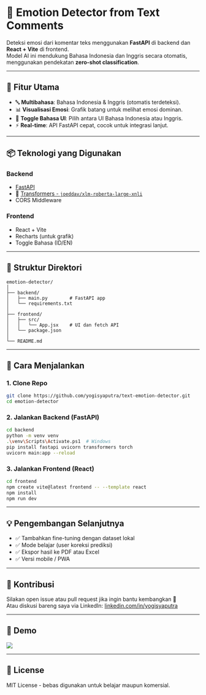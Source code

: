 # 💬 Emotion Detector from Text Comments

Deteksi emosi dari komentar teks menggunakan **FastAPI** di backend dan **React + Vite** di frontend.  
Model AI ini mendukung Bahasa Indonesia dan Inggris secara otomatis, menggunakan pendekatan **zero-shot classification**.

---

## 🚀 Fitur Utama

- 🔤 **Multibahasa**: Bahasa Indonesia & Inggris (otomatis terdeteksi).
- 📊 **Visualisasi Emosi**: Grafik batang untuk melihat emosi dominan.
- 🔁 **Toggle Bahasa UI**: Pilih antara UI Bahasa Indonesia atau Inggris.
- ⚡ **Real-time**: API FastAPI cepat, cocok untuk integrasi lanjut.

---

## 📦 Teknologi yang Digunakan

### Backend
- [FastAPI](https://fastapi.tiangolo.com/)
- 🤗 [Transformers - `joeddav/xlm-roberta-large-xnli`](https://huggingface.co/joeddav/xlm-roberta-large-xnli)
- CORS Middleware

### Frontend
- React + Vite
- Recharts (untuk grafik)
- Toggle Bahasa (ID/EN)

---

## 📂 Struktur Direktori

```
emotion-detector/
│
├── backend/
│   ├── main.py        # FastAPI app
│   └── requirements.txt
│
├── frontend/
│   ├── src/
│   │   └── App.jsx    # UI dan fetch API
│   └── package.json
│
└── README.md
```

---

## 🧪 Cara Menjalankan

### 1. Clone Repo
```bash
git clone https://github.com/yogisyaputra/text-emotion-detector.git
cd emotion-detector
```

### 2. Jalankan Backend (FastAPI)
```bash
cd backend
python -m venv venv
.\venv\Scripts\Activate.ps1  # Windows
pip install fastapi uvicorn transformers torch
uvicorn main:app --reload
```

### 3. Jalankan Frontend (React)
```bash
cd frontend
npm create vite@latest frontend -- --template react
npm install
npm run dev
```

---

## 💡 Pengembangan Selanjutnya

- ✅ Tambahkan fine-tuning dengan dataset lokal
- ✅ Mode belajar (user koreksi prediksi)
- ✅ Ekspor hasil ke PDF atau Excel
- ✅ Versi mobile / PWA

---

## 🤝 Kontribusi

Silakan open issue atau pull request jika ingin bantu kembangkan 🙌  
Atau diskusi bareng saya via LinkedIn: [linkedin.com/in/yogisyaputra](https://linkedin.com/in/yogisyaputra)

---

## 📸 Demo

![](screenshot.png)

---

## 📣 License

MIT License - bebas digunakan untuk belajar maupun komersial.
